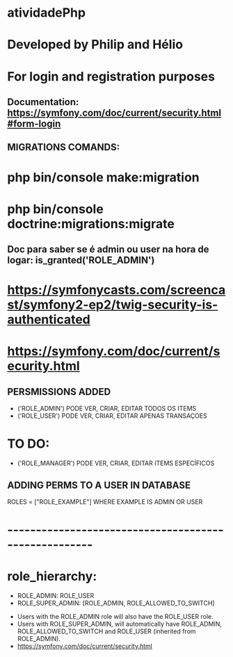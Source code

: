 # atividadePhp
# Developed by Philip and Hélio


# For login and registration purposes
## Documentation: https://symfony.com/doc/current/security.html#form-login


## MIGRATIONS COMANDS:
# php bin/console make:migration
# php bin/console doctrine:migrations:migrate


## Doc para saber se é admin ou user na hora de logar: is_granted('ROLE_ADMIN')
# https://symfonycasts.com/screencast/symfony2-ep2/twig-security-is-authenticated
# https://symfony.com/doc/current/security.html


## PERSMISSIONS ADDED
- ('ROLE_ADMIN') PODE VER, CRIAR, EDITAR TODOS OS ITEMS
- ('ROLE_USER') PODE VER, CRIAR, EDITAR APENAS TRANSAÇOES
# TO DO:
- ('ROLE_MANAGER') PODE VER, CRIAR, EDITAR ITEMS ESPECÍFICOS


## ADDING PERMS TO A USER IN DATABASE
ROLES = ["ROLE_EXAMPLE"] WHERE EXAMPLE IS ADMIN OR USER

# ----------------------------------------------------- #
# role_hierarchy:
- ROLE_ADMIN:       ROLE_USER
- ROLE_SUPER_ADMIN: [ROLE_ADMIN, ROLE_ALLOWED_TO_SWITCH]

* Users with the ROLE_ADMIN role will also have the ROLE_USER role. 
* Users with ROLE_SUPER_ADMIN, will automatically have ROLE_ADMIN, ROLE_ALLOWED_TO_SWITCH and ROLE_USER (inherited from ROLE_ADMIN).
* https://symfony.com/doc/current/security.html